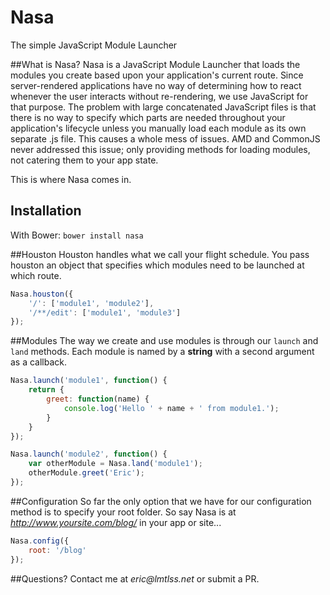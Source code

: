 # Nasa
The simple JavaScript Module Launcher

##What is Nasa?
Nasa is a JavaScript Module Launcher that loads the modules you create based upon your application's current route. Since server-rendered applications have no way of determining how to react whenever the user interacts without re-rendering, we use JavaScript for that purpose. The problem with large concatenated JavaScript files is that there is no way to specify which parts are needed throughout your application's lifecycle unless you manually load each module as its own separate .js file. This causes a whole mess of issues. AMD and CommonJS never addressed this issue; only providing methods for loading modules, not catering them to your app state. 

This is where Nasa comes in.

## Installation
With Bower: `bower install nasa`

##Houston
Houston handles what we call your flight schedule. You pass houston an object that specifies which modules need to be launched at which route.

```JavaScript
Nasa.houston({
    '/': ['module1', 'module2'],
    '/**/edit': ['module1', 'module3']
});
```

##Modules
The way we create and use modules is through our `launch` and `land` methods. Each module is named by a __string__ with a second argument as a callback.

```JavaScript
Nasa.launch('module1', function() {
    return {
        greet: function(name) {
            console.log('Hello ' + name + ' from module1.');
        }
    }
});

Nasa.launch('module2', function() {
    var otherModule = Nasa.land('module1');
    otherModule.greet('Eric');
});
```

##Configuration
So far the only option that we have for our configuration method is to specify your root folder. So say Nasa is at _http://www.yoursite.com/blog/_ in your app or site...

```JavaScript
Nasa.config({
    root: '/blog'
});
```

##Questions?
Contact me at _eric@lmtlss.net_ or submit a PR.
